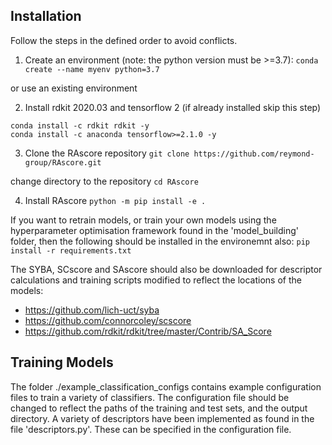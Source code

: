 ## Installation 

Follow the steps in the defined order to avoid conflicts.

1. Create an environment (note: the python version must be >=3.7):
`conda create --name myenv python=3.7`

or use an existing environment 

2. Install rdkit 2020.03 and tensorflow 2 (if already installed skip this step)
```
conda install -c rdkit rdkit -y
conda install -c anaconda tensorflow>=2.1.0 -y
```

3. Clone the RAscore repository 
`git clone https://github.com/reymond-group/RAscore.git`

change directory to the repository
`cd RAscore`

4. Install RAscore
`python -m pip install -e .`

If you want to retrain models, or train your own models using the hyperparameter optimisation framework found in the 'model_building' folder, then the following should be installed in the environemnt also:
`pip install -r requirements.txt`

The SYBA, SCscore and SAscore should also be downloaded for descriptor calculations and training scripts modified to reflect the locations of the models:
* https://github.com/lich-uct/syba
* https://github.com/connorcoley/scscore
* https://github.com/rdkit/rdkit/tree/master/Contrib/SA_Score

## Training Models

The folder ./example_classification_configs contains example configuration files to train a variety of classifiers. The configuration file should be changed to reflect the paths of the training and test sets, and the output directory. A variety of descriptors have been implemented as found in the file 'descriptors.py'. These can be specified in the configuration file.